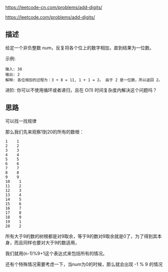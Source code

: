 <https://leetcode-cn.com/problems/add-digits/>

<https://leetcode.com/problems/add-digits/>

## 描述
给定一个非负整数 num，反复将各个位上的数字相加，直到结果为一位数。

示例:
```
输入: 38
输出: 2 
解释: 各位相加的过程为：3 + 8 = 11, 1 + 1 = 2。 由于 2 是一位数，所以返回 2。
```
进阶:
你可以不使用循环或者递归，且在 O(1) 时间复杂度内解决这个问题吗？

## 思路
可以找一找规律

那么我们先来观察1到20的所有的数根：
```
1    1
2    2
3    3
4    4
5    5
6    6
7    7
8    8    
9    9    
10    1
11    2
12    3    
13    4
14    5
15    6
16    7
17    8
18    9
19    1
20    2
```

所有大于9的数的树根都是对9取余，等于9的数对9取余就是0了，为了得到其本身，而且同样也要对大于9的数适用，

我们就用(n-1)%9+1这个表达式来包括所有的情况。

还有个特殊情况需要考虑一下，当num为0的时候，那么就会出现 -1 % 9 的情况